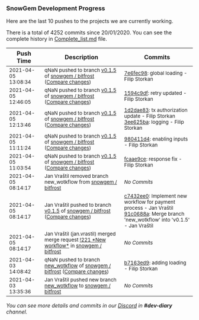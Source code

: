 
### SnowGem Development Progress

Here are the last 10 pushes to the projects we are currently working.

There is a total of 4252 commits since 20/01/2020. You can see the complete history in
 [Complete_list.md](Complete_list.md) file.

| Push Time | Description | Commits |
| --- | --- | --- |
| <sub>2021-04-05 13:08:34</sub> | <sub>qNaN pushed to branch [v0\.1\.5](https://gitlab.com/snowgem/bitfrost/commits/v0.1.5) of [snowgem / bitfrost](https://gitlab.com/snowgem/bitfrost) ([Compare changes](https://gitlab.com/snowgem/bitfrost/compare/1594c9df81cf8a8cd0383628e39fdfd153c6d6df...7e6fec9887c1c017ada8973f4386c29db1f6a3d0))</sub> | <sub>[7e6fec98](https://gitlab.com/snowgem/bitfrost/-/commit/7e6fec9887c1c017ada8973f4386c29db1f6a3d0): global loading - Filip Storkan</sub> |
| <sub>2021-04-05 12:46:05</sub> | <sub>qNaN pushed to branch [v0\.1\.5](https://gitlab.com/snowgem/bitfrost/commits/v0.1.5) of [snowgem / bitfrost](https://gitlab.com/snowgem/bitfrost) ([Compare changes](https://gitlab.com/snowgem/bitfrost/compare/3ee625ba318ad5bc5c0b171b45c9756e910ef7b1...1594c9df81cf8a8cd0383628e39fdfd153c6d6df))</sub> | <sub>[1594c9df](https://gitlab.com/snowgem/bitfrost/-/commit/1594c9df81cf8a8cd0383628e39fdfd153c6d6df): retry updated - Filip Storkan</sub> |
| <sub>2021-04-05 12:13:46</sub> | <sub>qNaN pushed to branch [v0\.1\.5](https://gitlab.com/snowgem/bitfrost/commits/v0.1.5) of [snowgem / bitfrost](https://gitlab.com/snowgem/bitfrost) ([Compare changes](https://gitlab.com/snowgem/bitfrost/compare/980411d4050bd541c82bc88d9e006db6b56e5fd1...3ee625ba318ad5bc5c0b171b45c9756e910ef7b1))</sub> | <sub>[1d2dae83](https://gitlab.com/snowgem/bitfrost/-/commit/1d2dae8320094dcaaaee0b50c76a109c99f44b2e): tx authorization update - Filip Storkan<br>[3ee625ba](https://gitlab.com/snowgem/bitfrost/-/commit/3ee625ba318ad5bc5c0b171b45c9756e910ef7b1): logging - Filip Storkan</sub> |
| <sub>2021-04-05 11:11:24</sub> | <sub>qNaN pushed to branch [v0\.1\.5](https://gitlab.com/snowgem/bitfrost/commits/v0.1.5) of [snowgem / bitfrost](https://gitlab.com/snowgem/bitfrost) ([Compare changes](https://gitlab.com/snowgem/bitfrost/compare/fcaae9ce2e4fba8ae628debf1fb16377b11be6ee...980411d4050bd541c82bc88d9e006db6b56e5fd1))</sub> | <sub>[980411d4](https://gitlab.com/snowgem/bitfrost/-/commit/980411d4050bd541c82bc88d9e006db6b56e5fd1): enabling inputs - Filip Storkan</sub> |
| <sub>2021-04-05 11:03:54</sub> | <sub>qNaN pushed to branch [v0\.1\.5](https://gitlab.com/snowgem/bitfrost/commits/v0.1.5) of [snowgem / bitfrost](https://gitlab.com/snowgem/bitfrost) ([Compare changes](https://gitlab.com/snowgem/bitfrost/compare/8c9f91740ceba275c91577e0927da8856859a1a5...fcaae9ce2e4fba8ae628debf1fb16377b11be6ee))</sub> | <sub>[fcaae9ce](https://gitlab.com/snowgem/bitfrost/-/commit/fcaae9ce2e4fba8ae628debf1fb16377b11be6ee): response fix - Filip Storkan</sub> |
| <sub>2021-04-05 08:14:17</sub> | <sub>Jan Vraštil removed branch new_wotkflow from [snowgem / bitfrost](https://gitlab.com/snowgem/bitfrost)</sub> | <sub>_No Commits_</sub> |
| <sub>2021-04-05 08:14:17</sub> | <sub>Jan Vraštil pushed to branch [v0\.1\.5](https://gitlab.com/snowgem/bitfrost/commits/v0.1.5) of [snowgem / bitfrost](https://gitlab.com/snowgem/bitfrost) ([Compare changes](https://gitlab.com/snowgem/bitfrost/compare/4988700c946ef3ed90e90f4daced5f8c6cce696b...91c0688a18370e10852af54b314fcbdc8b281057))</sub> | <sub>[c7432ee0](https://gitlab.com/snowgem/bitfrost/-/commit/c7432ee0e24ce70094ed668579b48578b1ac5dbc): Implement new workflow for payment process - Jan Vraštil<br>[91c0688a](https://gitlab.com/snowgem/bitfrost/-/commit/91c0688a18370e10852af54b314fcbdc8b281057): Merge branch 'new_wotkflow' into 'v0.1.5' - Jan Vraštil</sub> |
| <sub>2021-04-05 08:14:17</sub> | <sub>Jan Vraštil (jan.vrastil) merged merge request [\!221 \*New workflow\*](https://gitlab.com/snowgem/bitfrost/-/merge_requests/221) in [snowgem / bitfrost](https://gitlab.com/snowgem/bitfrost)</sub> | <sub>_No Commits_</sub> |
| <sub>2021-04-03 14:08:42</sub> | <sub>qNaN pushed to branch [new\_wotkflow](https://gitlab.com/snowgem/bitfrost/commits/new_wotkflow) of [snowgem / bitfrost](https://gitlab.com/snowgem/bitfrost) ([Compare changes](https://gitlab.com/snowgem/bitfrost/compare/a3f8a3a69f128fd9e6fda7adc85d890342a14b1b...b7163ed9f7eb1e98085979598d7b7db4df093fab))</sub> | <sub>[b7163ed9](https://gitlab.com/snowgem/bitfrost/-/commit/b7163ed9f7eb1e98085979598d7b7db4df093fab): adding loading - Filip Storkan</sub> |
| <sub>2021-04-03 13:35:36</sub> | <sub>Jan Vraštil pushed new branch [new\_wotkflow](https://gitlab.com/snowgem/bitfrost/commits/new_wotkflow) to [snowgem / bitfrost](https://gitlab.com/snowgem/bitfrost)</sub> | <sub>_No Commits_</sub> |

_You can see more details and commits in our [Discord](https://discord.gg/zumGnbg) in **#dev-diary** channel._
